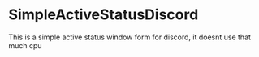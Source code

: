 # SimpleActiveStatusDiscord
This is a simple active status window form for discord, it doesnt use that much cpu
